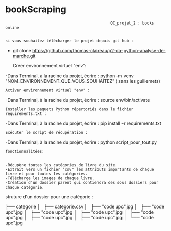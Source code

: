 # bookScraping

                                                  OC_projet_2 : books online
                                                  

    si vous souhaitez télécharger le projet depuis git hub :
    
- git clone https://github.com/thomas-claireau/p2-da-python-analyse-de-marche.git

    Créer environnement virtuel "env":
    
-Dans Terminal, à la racine du projet, écrire : python -m venv "NOM_ENVIRONNEMENT_QUE_VOUS_SOUHAITEZ" ( sans les guillemets)

    Activer environnement virtuel "env" :
    
-Dans Terminal, à la racine du projet, écrire : source env/bin/activate

    Installer les paquets Python répertoriés dans le fichier requirements.txt :
    
-Dans Terminal, à la racine du projet, écrire : pip install -r requirements.txt

    Exécuter le script de récupération :
    
-Dans Terminal, à la racine du projet, écrire : python script_pour_tout.py

    fonctionnalitées:
    

    -Récupère toutes les catégories de livre du site.
    -Extrait vers un fichier "csv" les attributs importants de chaque livre et pour toutes les catégories.
    -Télécharge les images de chaque livre.
    -Création d'un dossier parent qui contiendra des sous dossiers pour chaque catégorie.

struture d'un dossier pour une catégorie :


├── categorie
│   ├── categorie.csv
│   ├── "code upc".jpg
│   ├── "code upc".jpg
│   ├── "code upc".jpg
│   ├── "code upc".jpg
│   ├── "code upc".jpg
│   ├── "code upc".jpg
│   ├── "code upc".jpg
│   └── "code upc".jpg

